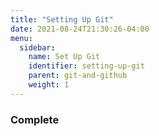 ```yaml
---
title: "Setting Up Git"
date: 2021-08-24T21:30:26-04:00
menu:
  sidebar:
    name: Set Up Git
    identifier: setting-up-git
    parent: git-and-github
    weight: 1
---
```

### Complete
